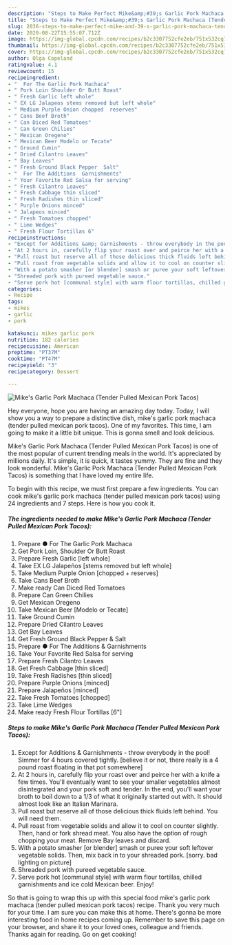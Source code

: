 ```yaml
---
description: "Steps to Make Perfect Mike&amp;#39;s Garlic Pork Machaca (Tender Pulled Mexican Pork Tacos)"
title: "Steps to Make Perfect Mike&amp;#39;s Garlic Pork Machaca (Tender Pulled Mexican Pork Tacos)"
slug: 2036-steps-to-make-perfect-mike-and-39-s-garlic-pork-machaca-tender-pulled-mexican-pork-tacos
date: 2020-08-22T15:55:07.712Z
image: https://img-global.cpcdn.com/recipes/b2c3307752cfe2eb/751x532cq70/mikes-garlic-pork-machaca-tender-pulled-mexican-pork-tacos-recipe-main-photo.jpg
thumbnail: https://img-global.cpcdn.com/recipes/b2c3307752cfe2eb/751x532cq70/mikes-garlic-pork-machaca-tender-pulled-mexican-pork-tacos-recipe-main-photo.jpg
cover: https://img-global.cpcdn.com/recipes/b2c3307752cfe2eb/751x532cq70/mikes-garlic-pork-machaca-tender-pulled-mexican-pork-tacos-recipe-main-photo.jpg
author: Olga Copeland
ratingvalue: 4.1
reviewcount: 15
recipeingredient:
- "  For The Garlic Pork Machaca"
- " Pork Loin Shoulder Or Butt Roast"
- " Fresh Garlic left whole"
- " EX LG Jalapeos stems removed but left whole"
- " Medium Purple Onion chopped  reserves"
- " Cans Beef Broth"
- " Can Diced Red Tomatoes"
- " Can Green Chilies"
- " Mexican Oregeno"
- " Mexican Beer Modelo or Tecate"
- " Ground Cumin"
- " Dried Cilantro Leaves"
- " Bay Leaves"
- " Fresh Ground Black Pepper  Salt"
- "  For The Additions  Garnishments"
- " Your Favorite Red Salsa for serving"
- " Fresh Cilantro Leaves"
- " Fresh Cabbage thin sliced"
- " Fresh Radishes thin sliced"
- " Purple Onions minced"
- " Jalapeos minced"
- " Fresh Tomatoes chopped"
- " Lime Wedges"
- " Fresh Flour Tortillas 6"
recipeinstructions:
- "Except for Additions &amp; Garnishments - throw everybody in the pool! Simmer for 4 hours covered tightly. [believe it or not, there really is a 4 pound roast floating in that pot somewhere]"
- "At 2 hours in, carefully flip your roast over and peirce her with a knife a few times. You&#39;ll eventually want to see your smaller vegetables almost disintegrated and your pork soft and tender. In the end, you&#39;ll want your broth to boil down to a 1/3 of what it originally started out with. It should almost look like an Italian Marinara."
- "Pull roast but reserve all of those delicious thick fluids left behind. You will need them."
- "Pull roast from vegetable solids and allow it to cool on counter slightly. Then, hand or fork shread meat. You also have the option of rough chopping your meat. Remove Bay leaves and discard."
- "With a potato smasher [or blender] smash or puree your soft leftover vegetable solids. Then, mix back in to your shreaded pork. [sorry. bad lighting on picture]"
- "Shreaded pork with pureed vegetable sauce."
- "Serve pork hot [communal style] with warm flour tortillas, chilled garnishments and ice cold Mexican beer. Enjoy!"
categories:
- Recipe
tags:
- mikes
- garlic
- pork

katakunci: mikes garlic pork 
nutrition: 182 calories
recipecuisine: American
preptime: "PT37M"
cooktime: "PT47M"
recipeyield: "3"
recipecategory: Dessert

---
```



![Mike&#39;s Garlic Pork Machaca (Tender Pulled Mexican Pork Tacos)](https://img-global.cpcdn.com/recipes/b2c3307752cfe2eb/751x532cq70/mikes-garlic-pork-machaca-tender-pulled-mexican-pork-tacos-recipe-main-photo.jpg)

Hey everyone, hope you are having an amazing day today. Today, I will show you a way to prepare a distinctive dish, mike&#39;s garlic pork machaca (tender pulled mexican pork tacos). One of my favorites. This time, I am going to make it a little bit unique. This is gonna smell and look delicious.



Mike&#39;s Garlic Pork Machaca (Tender Pulled Mexican Pork Tacos) is one of the most popular of current trending meals in the world. It's appreciated by millions daily. It's simple, it is quick, it tastes yummy. They are fine and they look wonderful. Mike&#39;s Garlic Pork Machaca (Tender Pulled Mexican Pork Tacos) is something that I have loved my entire life.


To begin with this recipe, we must first prepare a few ingredients. You can cook mike&#39;s garlic pork machaca (tender pulled mexican pork tacos) using 24 ingredients and 7 steps. Here is how you cook it.

<!--inarticleads1-->

##### The ingredients needed to make Mike&#39;s Garlic Pork Machaca (Tender Pulled Mexican Pork Tacos):

1. Prepare  ● For The Garlic Pork Machaca
1. Get  Pork Loin, Shoulder Or Butt Roast
1. Prepare  Fresh Garlic [left whole]
1. Take  EX LG Jalapeños [stems removed but left whole]
1. Take  Medium Purple Onion [chopped + reserves]
1. Take  Cans Beef Broth
1. Make ready  Can Diced Red Tomatoes
1. Prepare  Can Green Chilies
1. Get  Mexican Oregeno
1. Take  Mexican Beer [Modelo or Tecate]
1. Take  Ground Cumin
1. Prepare  Dried Cilantro Leaves
1. Get  Bay Leaves
1. Get  Fresh Ground Black Pepper &amp; Salt
1. Prepare  ● For The Additions &amp; Garnishments
1. Take  Your Favorite Red Salsa for serving
1. Prepare  Fresh Cilantro Leaves
1. Get  Fresh Cabbage [thin sliced]
1. Take  Fresh Radishes [thin sliced]
1. Prepare  Purple Onions [minced]
1. Prepare  Jalapeños [minced]
1. Take  Fresh Tomatoes [chopped]
1. Take  Lime Wedges
1. Make ready  Fresh Flour Tortillas [6&#34;]




<!--inarticleads2-->

##### Steps to make Mike&#39;s Garlic Pork Machaca (Tender Pulled Mexican Pork Tacos):

1. Except for Additions &amp; Garnishments - throw everybody in the pool! Simmer for 4 hours covered tightly. [believe it or not, there really is a 4 pound roast floating in that pot somewhere]
1. At 2 hours in, carefully flip your roast over and peirce her with a knife a few times. You&#39;ll eventually want to see your smaller vegetables almost disintegrated and your pork soft and tender. In the end, you&#39;ll want your broth to boil down to a 1/3 of what it originally started out with. It should almost look like an Italian Marinara.
1. Pull roast but reserve all of those delicious thick fluids left behind. You will need them.
1. Pull roast from vegetable solids and allow it to cool on counter slightly. Then, hand or fork shread meat. You also have the option of rough chopping your meat. Remove Bay leaves and discard.
1. With a potato smasher [or blender] smash or puree your soft leftover vegetable solids. Then, mix back in to your shreaded pork. [sorry. bad lighting on picture]
1. Shreaded pork with pureed vegetable sauce.
1. Serve pork hot [communal style] with warm flour tortillas, chilled garnishments and ice cold Mexican beer. Enjoy!




So that is going to wrap this up with this special food mike&#39;s garlic pork machaca (tender pulled mexican pork tacos) recipe. Thank you very much for your time. I am sure you can make this at home. There's gonna be more interesting food in home recipes coming up. Remember to save this page on your browser, and share it to your loved ones, colleague and friends. Thanks again for reading. Go on get cooking!
